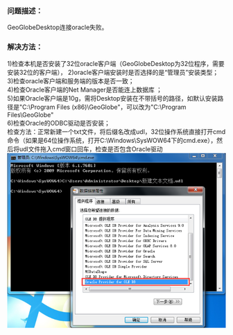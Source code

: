 ### 问题描述： ###

GeoGlobeDesktop连接oracle失败。


### 解决方法： ###
1)检查本机是否安装了32位oracle客户端（GeoGlobeDesktop为32位程序，需要安装32位的客户端），
2)oracle客户端安装时是否选择的是“管理员”安装类型；  
3)检查oracle客户端和服务端的版本是否一致；   
4)检查Oracle客户端的Net Manager是否能连上数据库 ；     
5)如果Oracle客户端是10g，需将Desktop安装在不带括号的路径，如默认安装路径是"C:\Program Files (x86)\GeoGlobe"，可以改为"C:\Program Files\GeoGlobe"       
6)检查Oracle的ODBC驱动是否安装；  
检查方法：正常新建一个txt文件，将后缀名改成udl，32位操作系统直接打开cmd命令（如果是64位操作系统，打开C:\Windows\SysWOW64下的cmd.exe），然后将udl文件拖入cmd窗口回车，检查是否包含Oracle驱动
![](picture/p1.png)
 

  
